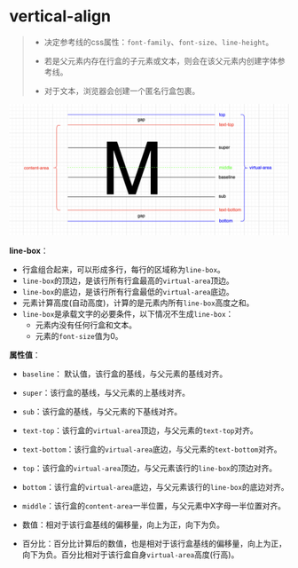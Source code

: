 # vertical-align

> - 决定参考线的css属性：`font-family`、`font-size`、`line-height`。
>
> - 若是父元素内存在行盒的子元素或文本，则会在该父元素内创建字体参考线。
>
> - 对于文本，浏览器会创建一个匿名行盒包裹。

![virtual-area.png](./../lineHeightDetails/imgs/virtual-area.png)

**line-box**：

- 行盒组合起来，可以形成多行，每行的区域称为`line-box`。
- `line-box`的顶边，是该行所有行盒最高的`virtual-area`顶边。
- `line-box`的底边，是该行所有行盒最低的`virtual-area`底边。
- 元素计算高度(自动高度)，计算的是元素内所有`line-box`高度之和。
- `line-box`是承载文字的必要条件，以下情况不生成`line-box`：
  - 元素内没有任何行盒和文本。
  - 元素的`font-size`值为0。



**属性值**：

- `baseline`： 默认值，该行盒的基线，与父元素的基线对齐。

- `super`：该行盒的基线，与父元素的上基线对齐。
- `sub`：该行盒的基线，与父元素的下基线对齐。
- `text-top`：该行盒的`virtual-area`顶边，与父元素的`text-top`对齐。
- `text-bottom`：该行盒的`virtual-area`底边，与父元素的`text-bottom`对齐。
- `top`：该行盒的`virtual-area`顶边，与父元素该行的`line-box`的顶边对齐。
- `bottom`：该行盒的`virtual-area`底边，与父元素该行的`line-box`的底边对齐。
- `middle`：该行盒的`content-area`一半位置，与父元素中X字母一半位置对齐。
- 数值：相对于该行盒基线的偏移量，向上为正，向下为负。
- 百分比：百分比计算后的数值，也是相对于该行盒基线的偏移量，向上为正，向下为负。百分比相对于该行盒自身`virtual-area`高度(行高)。

